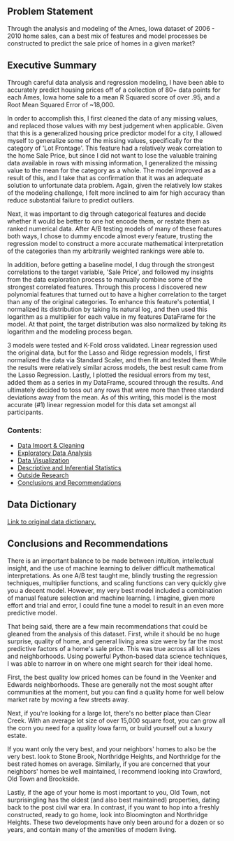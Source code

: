 ## Problem Statement

Through the analysis and modeling of the Ames, Iowa dataset of 2006 - 2010 home sales, can a best mix of features and model processes be constructed to predict the sale price of homes in a given market?

## Executive Summary

Through careful data analysis and regression modeling, I have been able to accurately predict housing prices off of a collection of 80+ data points for each Ames, Iowa home sale to a mean R Squared score of over .95, and a Root Mean Squared Error of ~18,000.

In order to accomplish this, I first cleaned the data of any missing values, and replaced those values with my best judgement when applicable.  Given that this is a generalized housing price predictor model for a city, I allowed myself to generalize some of the missing values, specifically for the category of 'Lot Frontage'.  This feature had a relatively weak correlation to the home Sale Price, but since I did not want to lose the valuable training data available in rows with missing information, I generalized the missing value to the mean for the category as a whole. The model improved as a result of this, and I take that as confirmation that it was an adequate solution to unfortunate data problem.  Again, given the relatively low stakes of the modeling challenge, I felt more inclined to aim for high accuracy than reduce substantial failure to predict outliers.  

Next, it was important to dig through categorical features and decide whether it would be better to one hot encode them, or restate them as ranked numerical data.  After A/B testing models of many of these features both ways, I chose to dummy encode almost every feature, trusting the regression model to construct a more accurate mathematical interpretation of the categories than my arbitrarily weighted rankings were able to.  

In addition, before getting a baseline model, I dug through the strongest correlations to the target variable, 'Sale Price', and followed my insights from the data exploration process to manually combine some of the strongest correlated features.  Through this process I discovered new polynomial features that turned out to have a higher correlation to the target than any of the original categories.  To enhance this feature's potential, I normalized its distribution by taking its natural log, and then used this logarithm as a multiplier for each value in my features DataFrame for the model.  At that point, the target distribution was also normalized by taking its logarithm and the modeling process began.  

3 models were tested and K-Fold cross validated.  Linear regression used the original data, but for the Lasso and Ridge regression models, I first normalized the data via Standard Scaler, and then fit and tested them.  While the results were relatively similar across models, the best result came from the Lasso Regression.  Lastly, I plotted the residual errors from my test, added them as a series in my DataFrame, scoured through the results.  And ultimately decided to toss out any rows that were more than three standard deviations away from the mean.  As of this writing, this model is the most accurate (#1) linear regression model for this data set amongst all participants.


### Contents:
- [Data Import & Cleaning](#Data-Import-and-Cleaning)
- [Exploratory Data Analysis](#Exploratory-Data-Analysis)
- [Data Visualization](#Visualize-the-data)
- [Descriptive and Inferential Statistics](#Descriptive-and-Inferential-Statistics)
- [Outside Research](#Outside-Research)
- [Conclusions and Recommendations](#Conclusions-and-Recommendations)

## Data Dictionary

<a href = "http://jse.amstat.org/v19n3/decock/DataDocumentation.txt">Link to original data dictionary. </a>

## Conclusions and Recommendations

There is an important balance to be made between intuition, intellectual insight, and the use of machine learning to deliver difficult mathematical interpretations.  As one A/B test taught me, blindly trusting the regression techniques, multiplier functions, and scaling functions can very quickly give you a decent model.  However, my very best model included a combination of manual feature selection and machine learning.  I imagine, given more effort and trial and error, I could fine tune a model to result in an even more predictive model.   


That being said, there are a few main recommendations that could be gleaned from the analysis of this dataset.  First, while it should be no huge surprise, quality of home, and general living area size were by far the most predictive factors of a home's sale price.  This was true across all lot sizes and neighborhoods.   Using  powerful Python-based data science techniques, I was able to narrow in on where one might search for their ideal home.  

First,  the best quality low priced homes can be found in the Veenker and Edwards neighborhoods.  These are generally not the most sought after communities at the moment, but you can find a quality home for well below market rate by moving a few streets away.

Next, if you're looking for a large lot, there's no better place than Clear Creek.  With an average lot size of over 15,000 square foot, you can grow all the corn you need for a quality Iowa farm, or build yourself out a luxury estate.  

If you want only the very best, and your neighbors' homes to also be the very best.  look to Stone Brook, Northridge Heights, and Northridge for the best rated homes on average.  Similarly, if you are concerned that your neighbors' homes be well maintained, I recommend looking into Crawford, Old Town and Brookside.  

Lastly, if the age of your home is most important to you, Old Town, not surprisingling has the oldest (and also best maintained) properties, dating back to the post civil war era.  In contrast, if you want to hop into a freshly constructed, ready to go home, look into Bloomington and Northridge Heights.  These two developments have only been around for a dozen or so years, and contain many of the amenities of modern living.  

